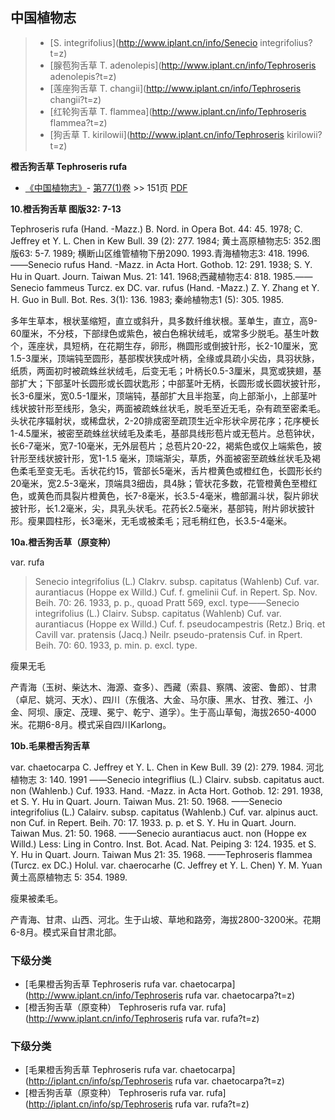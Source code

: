 

## 中国植物志

> * [S.  integrifolius](http://www.iplant.cn/info/Senecio integrifolius?t=z)
> * [腺苞狗舌草  T.  adenolepis](http://www.iplant.cn/info/Tephroseris adenolepis?t=z)
> * [莲座狗舌草  T.  changii](http://www.iplant.cn/info/Tephroseris changii?t=z)
> * [红轮狗舌草  T.  flammea](http://www.iplant.cn/info/Tephroseris flammea?t=z)
> * [狗舌草  T.  kirilowii](http://www.iplant.cn/info/Tephroseris kirilowii?t=z)

**橙舌狗舌草 Tephroseris rufa**

* [《中国植物志》](http://www.iplant.cn/frps)- [第77(1)卷](http://www.iplant.cn/frps/vol/77(1)) >> 151页 [PDF](http://www.iplant.cn/frps/pdf/77(1)/151a.pdf)

**10.橙舌狗舌草 图版32: 7-13**

Tephroseris rufa (Hand. -Mazz.) B. Nord. in Opera Bot. 44: 45. 1978; C. Jeffrey et Y. L. Chen in Kew Bull. 39 (2): 277. 1984; 黄土高原植物志5: 352.图版63: 5-7. 1989; 横断山区维管植物下册2090. 1993.青海植物志3: 418. 1996. ——Senecio rufus Hand. -Mazz. in Acta Hort. Gothob. 12: 291. 1938; S. Y. Hu in Quart. Journ. Taiwan Mus. 21: 141. 1968;西藏植物志4: 818. 1985.——Senecio fammeus Turcz. ex DC. var. rufus (Hand. -Mazz.) Z. Y. Zhang et Y. H. Guo in Bull. Bot. Res. 3(1): 136. 1983; 秦岭植物志1 (5): 305. 1985.

多年生草本，根状茎缩短，直立或斜升，具多数纤维状根。茎单生，直立，高9-60厘米，不分枝，下部绿色或紫色，被白色棉状绒毛，或常多少脱毛。基生叶数个，莲座状，具短柄，在花期生存，卵形，椭圆形或倒披针形，长2-10厘米，宽1.5-3厘米，顶端钝至圆形，基部楔状狭成叶柄，全缘或具疏小尖齿，具羽状脉，纸质，两面初时被疏蛛丝状绒毛，后变无毛；叶柄长0.5-3厘米，具宽或狭翅，基部扩大；下部茎叶长圆形或长圆状匙形；中部茎叶无柄，长圆形或长圆状披针形，长3-6厘米，宽0.5-1厘米，顶端钝，基部扩大且半抱茎，向上部渐小，上部茎叶线状披针形至线形，急尖，两面被疏蛛丝状毛，脱毛至近无毛，杂有疏至密柔毛。头状花序辐射状，或稀盘状，2-20排成密至疏顶生近伞形状伞房花序；花序梗长1-4.5厘米，被密至疏蛛丝状绒毛及柔毛，基部具线形苞片或无苞片。总苞钟状，长6-7毫米，宽7-10毫米，无外层苞片；总苞片20-22，褐紫色或仅上端紫色，披针形至线状披针形，宽1-1.5 毫米，顶端渐尖，草质，外面被密至疏蛛丝状毛及褐色柔毛至变无毛。舌状花约15，管部长5毫米，舌片橙黄色或橙红色，长圆形长约20毫米，宽2.5-3毫米，顶端具3细齿，具4脉；管状花多数，花管橙黄色至橙红色，或黄色而具裂片橙黄色，长7-8毫米，长3.5-4毫米，檐部漏斗状，裂片卵状披针形，长1.2毫米，尖，具乳头状毛。花药长2.5毫米，基部钝，附片卵状披针形。瘦果圆柱形，长3毫米，无毛或被柔毛；冠毛稍红色，长3.5-4毫米。

**10a.橙舌狗舌草（原变种）**

var. rufa

> Senecio integrifolius (L.) Clakrv. subsp. capitatus (Wahlenb) Cuf. var. aurantiacus (Hoppe ex Willd.) Cuf. f. gmelinii Cuf. in Repert. Sp. Nov. Beih. 70: 26. 1933, p. p., quoad Pratt 569, excl. type——Senecio integrifolius (L.) Clairv. Subsp. capitatus (Wahlenb) Cuf. var. aurantiacus (Hoppe ex Willd.) Cuf. f. pseudocampestris (Retz.) Briq. et Cavill var. pratensis (Jacq.) Neilr. pseudo-pratensis Cuf. in Rpert. Beih. 70: 60. 1933, p. min. p. excl. type.

瘦果无毛

产青海（玉树、柴达木、海源、查多）、西藏（索县、察隅、波密、鲁郎）、甘肃（卓尼、姚河、天水）、四川（东俄洛、大金、马尔康、黑水、甘孜、雅江、小金、阿坝、康定、茂理、冕宁、乾宁、道孚）。生于高山草甸，海拔2650-4000米。花期6-8月。模式采自四川Karlong。

**10b.毛果橙舌狗舌草**

var. chaetocarpa C. Jeffrey et Y. L. Chen in Kew Bull. 39 (2): 279. 1984. 河北植物志 3: 140. 1991 ——Senecio integriflius (L.) Clairv. subsb. capitatus auct. non (Wahlenb.) Cuf. 1933. Hand. -Mazz. in Acta Hort. Gothob. 12: 291. 1938, et S. Y. Hu in Quart. Journ. Taiwan Mus. 21: 50. 1968. ——Senecio integrifolius (L.) Calairv. subsp. capitatus (Wahlenb.) Cuf. var. alpinus auct. non Cuf. in Repert. Beih. 70: 17. 1933. p. p. et S. Y. Hu in Quart. Journ. Taiwan Mus. 21: 50. 1968. ——Senecio aurantiacus auct. non (Hoppe ex Willd.) Less: Ling in Contro. Inst. Bot. Acad. Nat. Peiping 3: 124. 1935. et S. Y. Hu in Quart. Journ. Taiwan Mus 21: 35. 1968. ——Tephroseris flammea (Turcz. ex DC.) Holul. var. chaerocarhe (C. Jeffrey et Y. L. Chen) Y. M. Yuan 黄土高原植物志 5: 354. 1989.

瘦果被柔毛。

产青海、甘肃、山西、河北。生于山坡、草地和路旁，海拔2800-3200米。花期6-8月。模式采自甘肃北部。

### 下级分类
* [毛果橙舌狗舌草  Tephroseris rufa var. chaetocarpa](http://www.iplant.cn/info/Tephroseris rufa var. chaetocarpa?t=z)
* [橙舌狗舌草（原变种）  Tephroseris rufa var. rufa](http://www.iplant.cn/info/Tephroseris rufa var. rufa?t=z)

### 下级分类
* [毛果橙舌狗舌草  Tephroseris rufa var. chaetocarpa](http://iplant.cn/info/sp/Tephroseris rufa var. chaetocarpa?t=z)
* [橙舌狗舌草（原变种）  Tephroseris rufa var. rufa](http://iplant.cn/info/sp/Tephroseris rufa var. rufa?t=z)
